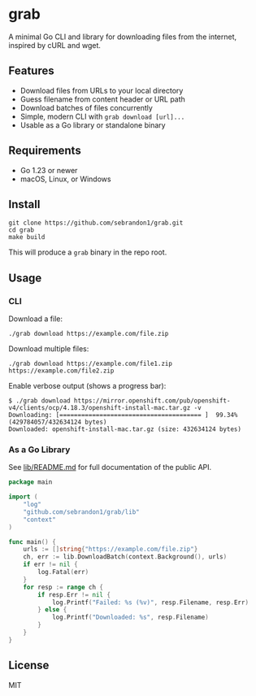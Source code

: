 # grab

A minimal Go CLI and library for downloading files from the internet, inspired by cURL and wget.

## Features

- Download files from URLs to your local directory
- Guess filename from content header or URL path
- Download batches of files concurrently
- Simple, modern CLI with `grab download [url]...`
- Usable as a Go library or standalone binary

## Requirements

- Go 1.23 or newer
- macOS, Linux, or Windows

## Install

```
git clone https://github.com/sebrandon1/grab.git
cd grab
make build
```

This will produce a `grab` binary in the repo root.

## Usage

### CLI

Download a file:

```
./grab download https://example.com/file.zip
```

Download multiple files:

```
./grab download https://example.com/file1.zip https://example.com/file2.zip
```

Enable verbose output (shows a progress bar):

```
$ ./grab download https://mirror.openshift.com/pub/openshift-v4/clients/ocp/4.18.3/openshift-install-mac.tar.gz -v
Downloading: [======================================= ]  99.34% (429784057/432634124 bytes)
Downloaded: openshift-install-mac.tar.gz (size: 432634124 bytes)
```

### As a Go Library

See [lib/README.md](lib/README.md) for full documentation of the public API.

```go
package main

import (
	"log"
	"github.com/sebrandon1/grab/lib"
	"context"
)

func main() {
	urls := []string{"https://example.com/file.zip"}
	ch, err := lib.DownloadBatch(context.Background(), urls)
	if err != nil {
		log.Fatal(err)
	}
	for resp := range ch {
		if resp.Err != nil {
			log.Printf("Failed: %s (%v)", resp.Filename, resp.Err)
		} else {
			log.Printf("Downloaded: %s", resp.Filename)
		}
	}
}
```

## License

MIT
